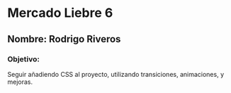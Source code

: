# Mercado Liebre 6
## Nombre: Rodrigo Riveros
### Objetivo: 

Seguir añadiendo CSS al proyecto, utilizando transiciones, animaciones, y mejoras.
